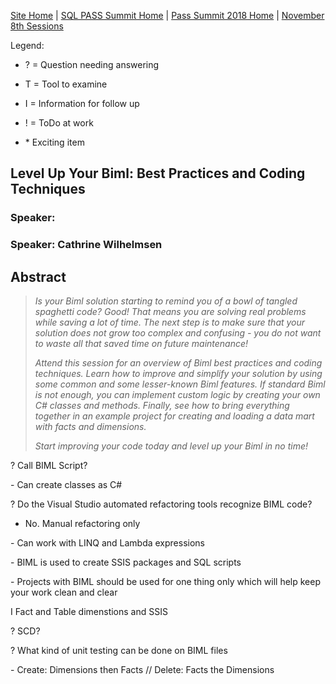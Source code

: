 [Site Home](../../../../index) | [SQL PASS Summit Home](../../../index) | [Pass Summit 2018 Home](../../index) | [November 8th Sessions](./index)

Legend:

- ? = Question needing answering

- T = Tool to examine

- I = Information for follow up

- ! = ToDo at work

- \* Exciting item

## Level Up Your Biml: Best Practices and Coding Techniques

### Speaker:

### Speaker: Cathrine Wilhelmsen

## Abstract
> *Is your Biml solution starting to remind you of a bowl of tangled spaghetti code? Good! That means you are solving real problems while saving a lot of time. The next step is to make sure that your solution does not grow too complex and confusing - you do not want to waste all that saved time on future maintenance!*
>
> *Attend this session for an overview of Biml best practices and coding techniques. Learn how to improve and simplify your solution by using some common and some lesser-known Biml features. If standard Biml is not enough, you can implement custom logic by creating your own C# classes and methods. Finally, see how to bring everything together in an example project for creating and loading a data mart with facts and dimensions.*
>
> *Start improving your code today and level up your Biml in no time!*

? Call BIML Script?

\- Can create classes as C#

? Do the Visual Studio automated refactoring tools recognize BIML code?
* No. Manual refactoring only

\- Can work with LINQ and Lambda expressions

\- BIML is used to create SSIS packages and SQL scripts

\- Projects with BIML should be used for one thing only which will help keep your work clean and clear

I Fact and Table dimenstions and SSIS

? SCD?

? What kind of unit testing can be done on BIML files

\- Create: Dimensions then Facts // Delete: Facts the Dimensions